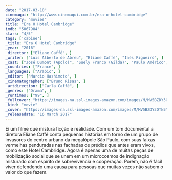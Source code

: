 ```yaml
---
date: "2017-03-10"
cinemaqui: "http://www.cinemaqui.com.br/era-o-hotel-cambridge"
category: "movies"
title: "Era O Hotel Cambridge"
imdb: "5067984"
stars: "4/5"
tags: ['cabine']
_title: "Era O Hotel Cambridge"
_year: "2016"
_director: ["Eliane Caffé", ]
_writer: ["Luis Alberto de Abreu", "Eliane Caffé", "Inês Figueiró", ]
_cast: ["José Dumont (Apolo)", "Suely Franco (Gilda)", "Paulo Américo", "Guylain Muskendi Lobobo", "Gabriel Tonin (Kleiton)", "Thais Carvalho", "Lucia Pulido (Special Appearance)", "Carmen Silva", "Juliane Arguello (Uta)", ]
_countries: ["France", ]
_languages: ["Arabic", ]
_editor: ["Marcio Hashimoto", ]
_cinematographer: ["Bruno Risas", ]
_artdirection: ["Carla Caffé", ]
_genres: ["Drama", ]
_runtimes: ["99", ]
_fullcover: "https://images-na.ssl-images-amazon.com/images/M/MV5BZDY3OTk5MjUtOTBhZS00NzUzLTlhNWUtNmY1OWU3MDA0M2FhXkEyXkFqcGdeQXVyMjQ3NzUxOTM@.jpg"
_kind: "movie"
_cover: "https://images-na.ssl-images-amazon.com/images/M/MV5BZDY3OTk5MjUtOTBhZS00NzUzLTlhNWUtNmY1OWU3MDA0M2FhXkEyXkFqcGdeQXVyMjQ3NzUxOTM@._V1._SX94_SY140_.jpg"
_releasedate: "16 March 2017"
---
```

Ei um filme que mistura ficção e realidade. Com um tom documental a diretora Eliane Caffé conta pequenas histórias em torno de um grupo de invasores do centro urbano da megalópole São Paulo, com suas faixas vermelhas penduradas nas fachadas de prédios que antes eram vivos, como este Hotel Cambridge. Agora é apenas uma de muitas peças de mobilização social que se unem em um microcosmos de indignação misturado com espírito de sobrevivência e cooperação. Porém, não é fácil viver defendendo uma causa para pessoas que muitas vezes não sabem o valor do que fazem.
